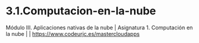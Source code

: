 # 3.1.Computacion-en-la-nube
Módulo III. Aplicaciones nativas de la nube | Asignatura 1. Computación en la nube | | https://www.codeurjc.es/mastercloudapps
